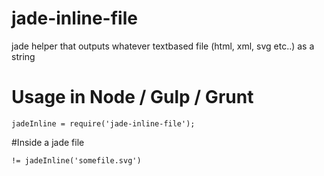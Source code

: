 # jade-inline-file
jade helper that outputs whatever textbased file (html, xml, svg etc..) as a string

# Usage in Node / Gulp / Grunt
```
jadeInline = require('jade-inline-file');
```

#Inside a jade file
```
!= jadeInline('somefile.svg')
```
